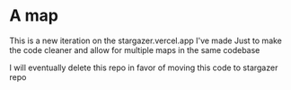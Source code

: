 # A map
This is a new iteration on the stargazer.vercel.app I've made
Just to make the code cleaner and allow for multiple maps in the same codebase

I will eventually delete this repo in favor of moving this code to stargazer repo